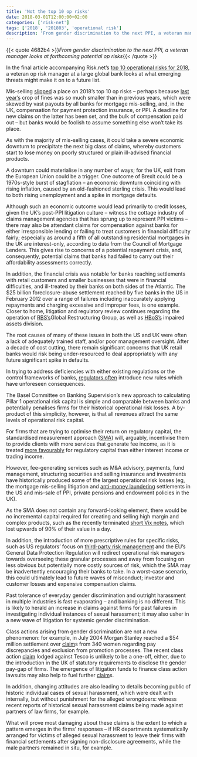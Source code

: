 ```yaml
---
title: 'Not the top 10 op risks'
date: 2018-03-01T12:00:00+02:00
categories: ['risk-net']
tags: ['2018', '201803', 'operational risk']
description: 'From gender discrimination to the next PPI, a veteran manager looks at forthcoming potential op risks'
---
```


{{< quote 4682b4 >}}_From gender discrimination to the next PPI, a veteran manager looks at forthcoming potential op risks_{{< /quote >}}

In the final article accompanying Risk.net’s [top 10 operational risks for 2018](http://www.risk.net/risk-management/5424761/top-10-operational-risks-for-2018), a veteran op risk manager at a large global bank looks at what emerging threats might make it on to a future list.

Mis-selling [slipped](https://www.risk.net/5423321?utm_source=article&utm_medium=risk.net&utm_campaign=Top10oprisk1810) a place on 2018’s top 10 op risks – perhaps because [last year’s](https://www.risk.net/comment/5384771/top-10-op-risk-losses-of-2017-crisis-era-fines-abate) crop of fines was so much smaller than in previous years, which were skewed by vast payouts by all banks for mortgage mis-selling, and, in the UK, compensation for payment protection insurance, or PPI. A deadline for new claims on the latter has been set, and the bulk of compensation paid out – but banks would be foolish to assume something else won’t take its place.

As with the majority of mis-selling cases, it could take a severe economic downturn to precipitate the next big class of claims, whereby customers start to lose money on poorly structured or plain ill-advised financial products.

A downturn could materialise in any number of ways; for the UK, exit from the European Union could be a trigger. One outcome of Brexit could be a 1970s-style burst of stagflation – an economic downturn coinciding with rising inflation, caused by an old-fashioned sterling crisis. This would lead to both rising unemployment and a spike in mortgage defaults.

Although such an economic outcome would lead primarily to credit losses, given the UK’s post-PPI litigation culture – witness the cottage industry of claims management agencies that has sprung up to represent PPI victims – there may also be attendant claims for compensation against banks for either irresponsible lending or failing to treat customers in financial difficulty fairly; especially as around a fifth of all outstanding residential mortgages in the UK are interest-only, according to data from the Council of Mortgage Lenders. This gives rise to concerns of a potential repayment crisis, and, consequently, potential claims that banks had failed to carry out their affordability assessments correctly.

In addition, the financial crisis was notable for banks reaching settlements with retail customers and smaller businesses that were in financial difficulties, and ill-treated by their banks on both sides of the Atlantic. The $25 billion foreclosure-abuse settlement reached by five banks in the US in February 2012 over a range of failures including inaccurately applying repayments and charging excessive and improper fees, is one example. Closer to home, litigation and regulatory review continues regarding the operation of [RBS’s](https://www.rbs.com/rbs/GRGComplaintsProcess.html)Global Restructuring Group, as well as [HBoS’s](http://www.lloydsbankinggroup.com/Media/Press-Releases/press-releases-2017/lloyds-banking-group/update-on-hbos-reading-customer-reviews-and-appointment-of-independent-legal-expert/) impaired assets division.

The root causes of many of these issues in both the US and UK were often a lack of adequately trained staff, and/or poor management oversight. After a decade of cost cutting, there remain significant concerns that UK retail banks would risk being under-resourced to deal appropriately with any future significant spike in defaults.

In trying to address deficiencies with either existing regulations or the control frameworks of banks, [regulators often](http://www.risk.net/risk-management/5423346/top-10-op-risks-2018-regulatory-risk) introduce new rules which have unforeseen consequences.

The Basel Committee on Banking Supervision’s new approach to calculating Pillar 1 operational risk capital is simple and comparable between banks and potentially penalises firms for their historical operational risk losses. A by-product of this simplicity, however, is that all revenues attract the same levels of operational risk capital.

For firms that are trying to optimise their return on regulatory capital, the standardised measurement approach ([SMA](https://www.risk.net/topics/standardised-measurement-approach-sma)) will, arguably, incentivise them to provide clients with more services that generate fee income, as it is treated [more favourably](https://www.risk.net/risk-management/5387256/chinese-megabanks-set-to-lose-out-in-switch-to-sma) for regulatory capital than either interest income or trading income.

However, fee-generating services such as M&A advisory, payments, fund management, structuring securities and selling insurance and investments have historically produced some of the largest operational risk losses (eg, the mortgage mis-selling litigation and [anti-money laundering](http://www.risk.net/risk-management/5423356/top-10-op-risks-2018-theft-and-fraud) settlements in the US and mis-sale of PPI, private pensions and endowment policies in the UK).

As the SMA does not contain any forward-looking element, there would be no incremental capital required for creating and selling high margin and complex products, such as the recently terminated [short Vix notes](http://www.risk.net/derivatives/5405726/xiv-hedging-rule-helped-protect-credit-suisse), which lost upwards of 90% of their value in a day.

In addition, the introduction of more prescriptive rules for specific risks, such as US regulators’ focus on [third-party risk management](https://www.risk.net/risk-management/5423361/top-10-op-risks-2018-outsourcing) and the EU’s General Data Protection Regulation will redirect operational risk managers towards overseeing these granular processes and away from focusing on less obvious but potentially more costly sources of risk, which the SMA may be inadvertently encouraging their banks to take. In a worst-case scenario, this could ultimately lead to future waves of misconduct; investor and customer losses and expensive compensation claims.

Past tolerance of everyday gender discrimination and outright harassment in multiple industries is fast evaporating – and banking is no different. This is likely to herald an increase in claims against firms for past failures in investigating individual instances of sexual harassment; it may also usher in a new wave of litigation for systemic gender discrimination.

Class actions arising from gender discrimination are not a new phenomenon: for example, in July 2004 Morgan Stanley reached a $54 million settlement over [claim](https://www.leighday.co.uk/News/News-2018/February-2018/Leigh-Day-launch-£4bn-equal-pay-claim-against-TESC)s from 340 women regarding pay discrepancies and exclusion from promotion processes. The recent class action [claim](https://www.leighday.co.uk/News/News-2018/February-2018/Leigh-Day-launch-£4bn-equal-pay-claim-against-TESC) lodged against Tesco is unlikely to be a one-off, either, due to the introduction in the UK of statutory requirements to disclose the gender pay-gap of firms. The emergence of litigation funds to finance class action lawsuits may also help to fuel further [claim](https://www.leighday.co.uk/News/News-2018/February-2018/Leigh-Day-launch-£4bn-equal-pay-claim-against-TESC)s.

In addition, changing attitudes are also leading to details becoming public of historic individual cases of sexual harassment, which were dealt with internally, but without punishment for the alleged wrongdoers: witness recent reports of historical sexual harassment claims being made against partners of law firms, for example.

What will prove most damaging about these claims is the extent to which a pattern emerges in the firms’ responses – if HR departments systematically arranged for victims of alleged sexual harassment to leave their firms with financial settlements after signing non-disclosure agreements, while the male partners remained in situ, for example.


